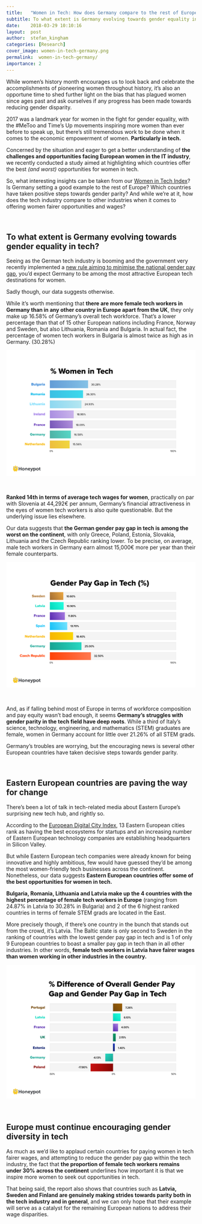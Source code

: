 ```yaml
---
title:   "Women in Tech: How does Germany compare to the rest of Europe?"
subtitle: To what extent is Germany evolving towards gender equality in tech? Which other European countries have taken positive steps towards gender parity? Today we'll be taking a closer look at data from the Woman in Tech Index 2018.
date:    2018-03-29 10:10:16
layout:  post
author:  stefan_kingham
categories: [Research]
cover_image: women-in-tech-germany.png
permalink:  women-in-tech-germany/
importance: 2
---
```


While women’s history month encourages us to look back and celebrate the accomplishments of pioneering women throughout history, it’s also an opportune time to shed further light on the bias that has plagued women since ages past and ask ourselves if any progress has been made towards reducing gender disparity.

<!--more-->

2017 was a landmark year for women in the fight for gender equality, with the #MeToo and Time’s Up movements inspiring more women than ever before to speak up, but there’s still tremendous work to be done when it comes to the economic empowerment of women. **Particularly in tech.**

Concerned by the situation and eager to get a better understanding of **the challenges and opportunities facing European women in the IT industry**, we recently conducted a study aimed at highlighting which countries offer the best *(and worst)* opportunities for women in tech.

So, what interesting insights can be taken from our [Women in Tech Index](https://www.honeypot.io/women-in-tech-2018/)? Is Germany setting a good example to the rest of Europe? Which countries have taken positive steps towards gender parity? And while we’re at it, how does the tech industry compare to other industries when it comes to offering women fairer opportunities and wages?

<br />

## To what extent is Germany evolving towards gender equality in tech?
   
Seeing as the German tech industry is booming and the government very recently implemented a [new rule aiming to minimise the national gender pay gap](https://www.thelocal.de/20180112/germany-tackles-gender-pay-gap), you’d expect Germany to be among the most attractive European tech destinations for women.   

Sadly though, our data suggests otherwise.

While it’s worth mentioning that **there are more female tech workers in Germany than in any other country in Europe apart from the UK**, they only make up 16.58% of Germany’s overall tech workforce. That’s a lower percentage than that of 15 other European nations including France, Norway and Sweden, but also Lithuania, Romania and Bulgaria.  In actual fact, the percentage of women tech workers in Bulgaria is almost twice as high as in Germany. (30.28%)

![Percentage of Women in Tech](/assets/images/Percentage-of-Women-In-Tech-Graph.png)

<br />

**Ranked 14th in terms of average tech wages for women**, practically on par with Slovenia at 44,292€ per annum, Germany’s financial attractiveness in the eyes of women tech workers is also quite questionable. But the underlying issue lies elsewhere.

Our data suggests that **the German gender pay gap in tech is among the worst on the continent**, with only Greece, Poland, Estonia, Slovakia, Lithuania and the Czech Republic ranking lower. To be precise, on average, male tech workers in Germany earn almost 15,000€ more per year than their female counterparts.

![Gender Pay Gap in Tech](/assets/images/Gender-Pay-Gap-in-Tech-Graph.png)

<br />

And, as if falling behind most of Europe in terms of workforce composition and pay equity wasn’t bad enough, it seems **Germany’s struggles with gender parity in the tech field have deep roots**. While a third of Italy’s science, technology, engineering, and mathematics (STEM) graduates are female, women in Germany account for little over 21.26% of all STEM grads.

Germany’s troubles are worrying, but the encouraging news is several other European countries have taken decisive steps towards gender parity.

<br />

## Eastern European countries are paving the way for change

There’s been a lot of talk in tech-related media about Eastern Europe’s surprising new tech hub, and rightly so.

According to the [European Digital City Index](https://digitalcityindex.eu), 13 Eastern European cities rank as having the best ecosystems for startups and an increasing number of Eastern European technology companies are establishing headquarters in Silicon Valley.

But while Eastern European tech companies were already known for being innovative and highly ambitious, few would have guessed they’d be among the most women-friendly tech businesses across the continent. Nonetheless, our data suggests **Eastern European countries offer some of the best opportunities for women in tech.**

**Bulgaria, Romania, Lithuania and Latvia make up the 4 countries with the highest percentage of female tech workers in Europe** (ranging from 24.87% in Latvia to 30.28% in Bulgaria) and 2 of the 6 highest ranked countries in terms of female STEM grads are located in the East.

More precisely though, if there’s one country in the bunch that stands out from the crowd, it’s Latvia. The Baltic state is only second to Sweden in the ranking of countries with the lowest gender pay gap in tech and is 1 of only 9 European countries to boast a smaller pay gap in tech than in all other industries. In other words, **female tech workers in Latvia have fairer wages than women working in other industries in the country.**

![Difference Tech/Overall Gender Pay Gap Graph](/assets/images/1Difference-Tech-and-Overall-Gender-Pay-Gap-Graph.png)

<br />

## Europe must continue encouraging gender diversity in tech

As much as we’d like to applaud certain countries for paying women in tech fairer wages, and attempting to reduce the gender pay gap within the tech industry, the fact that **the proportion of female tech workers remains under 30% across the continent** underlines how important it is that we inspire more women to seek out opportunities in tech.

That being said, the report also shows that countries such as **Latvia, Sweden and Finland are genuinely making strides towards parity both in the tech industry and in general**, and we can only hope that their example will serve as a catalyst for the remaining European nations to address their wage disparities.
